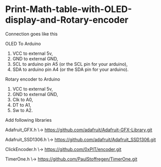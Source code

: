 # Print-Math-table-with-OLED-display-and-Rotary-encoder

Connection goes like this

OLED To Arduino

 1. VCC to external 5v,
 2. GND to external GND,
 3. SCL to arduino pin A5 (or the SCL pin for your arduino),
 4. SDA to arduino pin A4 (or the SDA pin for your arduino).

Rotary encoder to Arduino


 1. VCC to external 5v,
 2. GND to external GND,
 3. Clk to A0,
 4. DT  to A1,
 5. Sw  to A2.

Add following libraries

Adafruit_GFX.h      \\-> https://github.com/adafruit/Adafruit-GFX-Library.git

Adafruit_SSD1306.h  \\-> https://github.com/adafruit/Adafruit_SSD1306.git

ClickEncoder.h      \\-> https://github.com/0xPIT/encoder.git

TimerOne.h          \\-> https://github.com/PaulStoffregen/TimerOne.git
